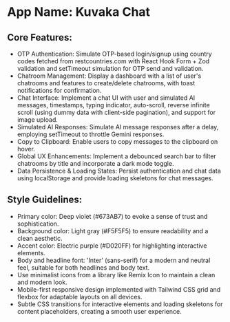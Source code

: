 # **App Name**: Kuvaka Chat

## Core Features:

- OTP Authentication: Simulate OTP-based login/signup using country codes fetched from restcountries.com with React Hook Form + Zod validation and setTimeout simulation for OTP send and validation.
- Chatroom Management: Display a dashboard with a list of user's chatrooms and features to create/delete chatrooms, with toast notifications for confirmation.
- Chat Interface: Implement a chat UI with user and simulated AI messages, timestamps, typing indicator, auto-scroll, reverse infinite scroll (using dummy data with client-side pagination), and support for image upload.
- Simulated AI Responses: Simulate AI message responses after a delay, employing setTimeout to throttle Gemini responses.
- Copy to Clipboard: Enable users to copy messages to the clipboard on hover.
- Global UX Enhancements: Implement a debounced search bar to filter chatrooms by title and incorporate a dark mode toggle.
- Data Persistence & Loading States: Persist authentication and chat data using localStorage and provide loading skeletons for chat messages.

## Style Guidelines:

- Primary color: Deep violet (#673AB7) to evoke a sense of trust and sophistication.
- Background color: Light gray (#F5F5F5) to ensure readability and a clean aesthetic.
- Accent color: Electric purple (#D020FF) for highlighting interactive elements.
- Body and headline font: 'Inter' (sans-serif) for a modern and neutral feel, suitable for both headlines and body text.
- Use minimalist icons from a library like Remix Icon to maintain a clean and modern look.
- Mobile-first responsive design implemented with Tailwind CSS grid and flexbox for adaptable layouts on all devices.
- Subtle CSS transitions for interactive elements and loading skeletons for content placeholders, creating a smooth user experience.
